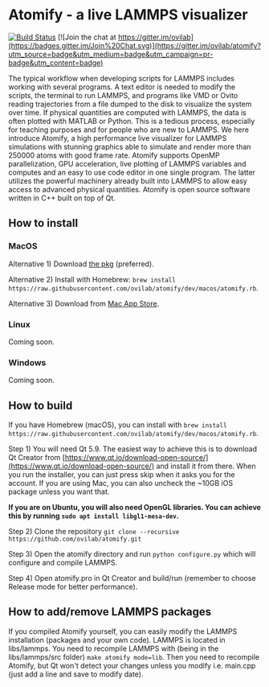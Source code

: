 # Atomify - a live LAMMPS visualizer #

[![Build Status](https://travis-ci.org/ovilab/atomify.svg?branch=dev)](https://travis-ci.org/ovilab/atomify)
[![Join the chat at https://gitter.im/ovilab](https://badges.gitter.im/Join%20Chat.svg)](https://gitter.im/ovilab/atomify?utm_source=badge&utm_medium=badge&utm_campaign=pr-badge&utm_content=badge)

The typical workflow when developing scripts for LAMMPS includes working with several programs. A text editor is needed to modify the scripts, the terminal to run LAMMPS, and programs like VMD or Ovito reading trajectories from a file dumped to the disk to visualize the system over time. If physical quantities are computed with LAMMPS, the data is often plotted with MATLAB or Python. This is a tedious process, especially for teaching purposes and for people who are new to LAMMPS. We here introduce Atomify, a high performance live visualizer for LAMMPS simulations with stunning graphics able to simulate and render more than 250000 atoms with good frame rate. Atomify supports OpenMP parallelization, GPU acceleration, live plotting of LAMMPS variables and computes and an easy to use code editor in one single program. The latter utilizes the powerful machinery already built into LAMMPS to allow easy access to advanced physical quantities. Atomify is open source software written in C++ built on top of Qt. 

## How to install ##
### MacOS ###
Alternative 1) Download [the pkg](https://github.com/ovilab/atomify/releases/download/v2.0.9/Atomify-2.0.9-macos.pkg) (preferred).

Alternative 2) 
Install with Homebrew: `brew install https://raw.githubusercontent.com/ovilab/atomify/dev/macos/atomify.rb`.

Alternative 3) Download from [Mac App Store](https://itunes.apple.com/us/app/atomify/id1192327034?mt=12).

### Linux ###
Coming soon.

### Windows ###
Coming soon.


## How to build ##
If you have Homebrew (macOS), you can install with `brew install https://raw.githubusercontent.com/ovilab/atomify/dev/macos/atomify.rb`.

Step 1)
You will need Qt 5.9. The easiest way to achieve this is to download Qt Creator from [https://www.qt.io/download-open-source/](https://www.qt.io/download-open-source/) and install it from there. When you run the installer, you can just press skip when it asks you for the account. If you are using Mac, you can also uncheck the ~10GB iOS package unless you want that.

**If you are on Ubuntu, you will also need OpenGL libraries. You can achieve this by running `sudo apt install libgl1-mesa-dev`.**

Step 2)
Clone the repository `git clone --recursive https://github.com/ovilab/atomify.git`

Step 3)
Open the atomify directory and run `python configure.py` which will configure and compile LAMMPS. 

Step 4)
Open atomify.pro in Qt Creator and build/run (remember to choose Release mode for better performance).

## How to add/remove LAMMPS packages ##
If you compiled Atomify yourself, you can easily modify the LAMMPS installation (packages and your own code).
LAMMPS is located in libs/lammps. You need to recompile LAMMPS with (being in the libs/lammps/src folder)
`make atomify mode=lib`. Then you need to recompile Atomify, but Qt won't detect your changes unless you modify i.e. main.cpp (just add a line and save to modify date). 